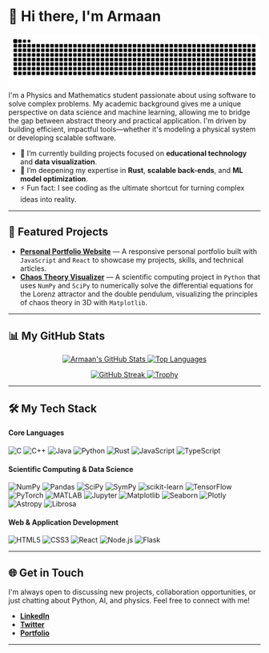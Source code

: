 # 👋 Hi there, I'm Armaan
<picture>
  <source media="(prefers-color-scheme: dark)" srcset="dist/github-contribution-grid-snake-dark.svg" />
  <source media="(prefers-color-scheme: light)" srcset="dist/github-contribution-grid-snake.svg" />
  <img alt="github-snake" src="dist/github-contribution-grid-snake.svg" />
</picture>
I'm a Physics and Mathematics student passionate about using software to solve complex problems. My academic background gives me a unique perspective on data science and machine learning, allowing me to bridge the gap between abstract theory and practical application. I'm driven by building efficient, impactful tools—whether it's modeling a physical system or developing scalable software.

-   🔭 I’m currently building projects focused on **educational technology** and **data visualization**.
-   🌱 I’m deepening my expertise in **Rust**, **scalable back-ends**, and **ML model optimization**.
-   ⚡ Fun fact: I see coding as the ultimate shortcut for turning complex ideas into reality.

---

## 🚀 Featured Projects

-   **[Personal Portfolio Website](https://github.com/BBCnewslondon/My-portfolio-website)** &mdash; A responsive personal portfolio built with `JavaScript` and `React` to showcase my projects, skills, and technical articles.
-   **[Chaos Theory Visualizer](https://github.com/BBCnewslondon/The_Lorenz_attractor)** &mdash; A scientific computing project in `Python` that uses `NumPy` and `SciPy` to numerically solve the differential equations for the Lorenz attractor and the double pendulum, visualizing the principles of chaos theory in 3D with `Matplotlib`.

---

## 📊 My GitHub Stats

<p align="center">
  <a href="https://github.com/anuraghazra/github-readme-stats">
    <img src="https://github-readme-stats.vercel.app/api?username=BBCnewslondon&show_icons=true&theme=tokyonight&hide_border=true&count_private=true" alt="Armaan's GitHub Stats" />
  </a>
  <a href="https://github.com/anuraghazra/github-readme-stats">
    <img src="https://github-readme-stats.vercel.app/api/top-langs/?username=BBCnewslondon&layout=compact&theme=tokyonight&hide_border=true" alt="Top Languages" />
  </a>
</p>
<p align="center">
  <a href="https://git.io/streak-stats">
    <img src="https://streak-stats.demolab.com?user=BBCnewslondon&theme=tokyonight&hide_border=true" alt="GitHub Streak" />
  </a>
  <a href="https://github.com/ryo-ma/github-profile-trophy">
    <img src="https://github-profile-trophy.vercel.app/?username=BBCnewslondon&theme=tokyonight&no-frame=true&no-bg=true&margin-w=4" alt="Trophy" />
  </a>
</p>

---

## 🛠️ My Tech Stack

#### Core Languages
![C](https://img.shields.io/badge/C-00599C?style=for-the-badge&logo=c&logoColor=white)
![C++](https://img.shields.io/badge/C++-00599C?style=for-the-badge&logo=c%2B%2B&logoColor=white)
![Java](https://img.shields.io/badge/Java-ED8B00?style=for-the-badge&logo=java&logoColor=white)
![Python](https://img.shields.io/badge/Python-3670A0?style=for-the-badge&logo=python&logoColor=ffdd54)
![Rust](https://img.shields.io/badge/Rust-000000?style=for-the-badge&logo=rust&logoColor=white)
![JavaScript](https://img.shields.io/badge/JavaScript-F7DF1E?style=for-the-badge&logo=javascript&logoColor=black)
![TypeScript](https://img.shields.io/badge/TypeScript-007ACC?style=for-the-badge&logo=typescript&logoColor=white)

#### Scientific Computing & Data Science
![NumPy](https://img.shields.io/badge/NumPy-013243?style=for-the-badge&logo=numpy&logoColor=white)
![Pandas](https://img.shields.io/badge/Pandas-150458?style=for-the-badge&logo=pandas&logoColor=white)
![SciPy](https://img.shields.io/badge/SciPy-8CAAE6?style=for-the-badge&logo=scipy&logoColor=white)
![SymPy](https://img.shields.io/badge/SymPy-008000?style=for-the-badge&logo=sympy&logoColor=white)
![scikit-learn](https://img.shields.io/badge/scikit--learn-F7931E?style=for-the-badge&logo=scikit-learn&logoColor=white)
![TensorFlow](https://img.shields.io/badge/TensorFlow-FF6F00?style=for-the-badge&logo=tensorflow&logoColor=white)
![PyTorch](https://img.shields.io/badge/PyTorch-EE4C2C?style=for-the-badge&logo=pytorch&logoColor=white)
![MATLAB](https://img.shields.io/badge/MATLAB-0076A8?style=for-the-badge&logo=mathworks&logoColor=white)
![Jupyter](https://img.shields.io/badge/Jupyter-F37626?style=for-the-badge&logo=jupyter&logoColor=white)
![Matplotlib](https://img.shields.io/badge/Matplotlib-11557c?style=for-the-badge&logo=matplotlib&logoColor=white)
![Seaborn](https://img.shields.io/badge/Seaborn-3776AB?style=for-the-badge&logo=python&logoColor=white)
![Plotly](https://img.shields.io/badge/Plotly-3F4F75?style=for-the-badge&logo=plotly&logoColor=white)
![Astropy](https://img.shields.io/badge/Astropy-6D6E71?style=for-the-badge&logo=astropy&logoColor=white)
![Librosa](https://img.shields.io/badge/Librosa-170458?style=for-the-badge&logo=librosa&logoColor=white)

#### Web & Application Development
![HTML5](https://img.shields.io/badge/HTML5-E34F26?style=for-the-badge&logo=html5&logoColor=white)
![CSS3](https://img.shields.io/badge/CSS3-1572B6?style=for-the-badge&logo=css3&logoColor=white)
![React](https://img.shields.io/badge/React-20232A?style=for-the-badge&logo=react&logoColor=61DAFB)
![Node.js](https://img.shields.io/badge/Node.js-339933?style=for-the-badge&logo=nodedotjs&logoColor=white)
![Flask](https://img.shields.io/badge/Flask-000000?style=for-the-badge&logo=flask&logoColor=white)

---

## 🌐 Get in Touch

I'm always open to discussing new projects, collaboration opportunities, or just chatting about Python, AI, and physics. Feel free to connect with me!

-   **[LinkedIn](https://linkedin.com/in/your-profile)**
-   **[Twitter](https://twitter.com/your-handle)**
-   **[Portfolio](https://your-website.com)**
  ---
